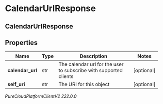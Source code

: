 # CalendarUrlResponse

## CalendarUrlResponse

## Properties

|Name | Type | Description | Notes|
|------------ | ------------- | ------------- | -------------|
| **calendar_url** | str | The calendar url for the user to subscribe with supported clients | [optional] |
| **self_uri** | str | The URI for this object | [optional] |



_PureCloudPlatformClientV2 222.0.0_

